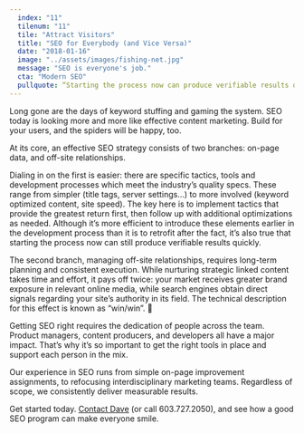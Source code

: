 ```yaml
---
  index: "11"
  tilenum: "11"
  tile: "Attract Visitors"
  title: "SEO for Everybody (and Vice Versa)"
  date: "2018-01-16"
  image: "../assets/images/fishing-net.jpg"
  message: "SEO is everyone's job."
  cta: "Modern SEO"
  pullquote: “Starting the process now can produce verifiable results quickly.”
---
```


<div>

Long gone are the days of keyword stuffing and gaming the system. SEO today is looking more and more like effective content marketing. Build for your users, and the spiders will be happy, too.

At its core, an effective SEO strategy consists of two branches: on-page data, and off-site relationships.

Dialing in on the first is easier: there are specific tactics, tools and development processes which meet the industry’s quality specs. These range from simpler (title tags, server settings...) to more involved (keyword optimized content, site speed). The key here is to implement tactics that provide the greatest return first, then follow up with additional optimizations as needed. Although it’s more efficient to introduce these elements earlier in the development process than it is to retrofit after the fact, it’s also true that starting the process now can still produce verifiable results quickly.

The second branch, managing off-site relationships, requires long-term planning and consistent execution. While nurturing strategic linked content takes time and effort, it pays off twice: your market receives greater brand exposure in relevant online media, while search engines obtain direct signals regarding your site’s authority in its field. The technical description for this effect is known as “win/win”. 🙂

Getting SEO right requires the dedication of people across the team. Product managers, content producers, and developers all have a major impact. That’s why it’s so important to get the right tools in place and support each person in the mix.

Our experience in SEO runs from simple on-page improvement assignments, to refocusing interdisciplinary marketing teams. Regardless of scope, we consistently deliver measurable results.

Get started today. [Contact Dave](https://davelindberg.com/#contact) (or call 603.727.2050), and see how a good SEO program can make everyone smile.

</div>
